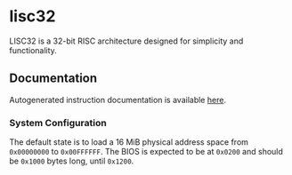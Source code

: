 <!---
--
--  readme.md
--  lisc32
--
--  Created by Noah Wooten on 12/4/24.
--
--->
# lisc32
LISC32 is a 32-bit RISC architecture designed for simplicity and functionality.

## Documentation
Autogenerated instruction documentation is available [here](isn_docs.md).

### System Configuration
The default state is to load a 16 MiB physical address space from 
`0x00000000` to `0x00FFFFFF`. The BIOS is expected to be at `0x0200`
and should be `0x1000` bytes long, until `0x1200`. 
